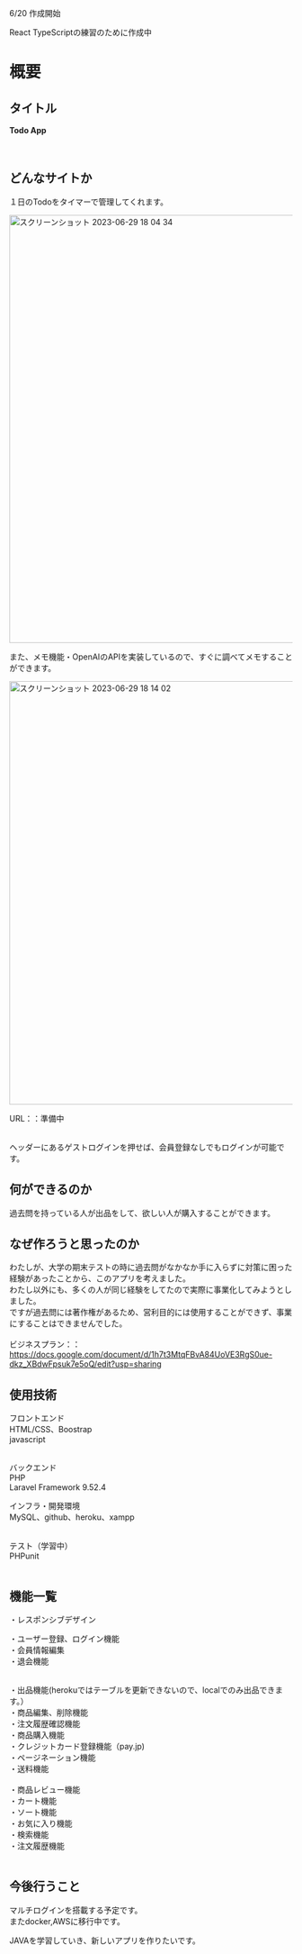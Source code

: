 6/20 作成開始

React TypeScriptの練習のために作成中



# 概要
## タイトル
<strong>Todo App</strong>

<br>

## どんなサイトか
１日のTodoをタイマーで管理してくれます。

<img width="760" alt="スクリーンショット 2023-06-29 18 04 34" src="https://github.com/kouta222/Todo/assets/124219242/85294b62-46db-422d-8fd8-b20133e034ee">

また、メモ機能・OpenAIのAPIを実装しているので、すぐに調べてメモすることができます。

<img width="752" alt="スクリーンショット 2023-06-29 18 14 02" src="https://github.com/kouta222/Todo/assets/124219242/ad4b6581-d5c5-4af0-9103-1ceb4e61fae9">


<br>

URL：：準備中

<br>
ヘッダーにあるゲストログインを押せば、会員登録なしでもログインが可能です。<br>

## 何ができるのか
過去問を持っている人が出品をして、欲しい人が購入することができます。
<br>
## なぜ作ろうと思ったのか
わたしが、大学の期末テストの時に過去問がなかなか手に入らずに対策に困った経験があったことから、このアプリを考えました。<br>
わたし以外にも、多くの人が同じ経験をしてたので実際に事業化してみようとしました。<br>
ですが過去問には著作権があるため、営利目的には使用することができず、事業にすることはできませんでした。<br>
<br>
ビジネスプラン：：https://docs.google.com/document/d/1h7t3MtqFBvA84UoVE3RgS0ue-dkz_XBdwFpsuk7e5oQ/edit?usp=sharing


## 使用技術
フロントエンド<br>
HTML/CSS、Boostrap<br>
javascript<br><br>

バックエンド<br>
PHP<br>
Laravel Framework 9.52.4<br>

インフラ・開発環境<br>
MySQL、github、heroku、xampp<br><br>

テスト（学習中）<br>
PHPunit<br><br>

## 機能一覧
・レスポンシブデザイン<br>

・ユーザー登録、ログイン機能<br>
・会員情報編集<br>
・退会機能<br><br>

・出品機能(herokuではテーブルを更新できないので、localでのみ出品できます。）<br>
・商品編集、削除機能<br>
・注文履歴確認機能<br>
・商品購入機能<br>
・クレジットカード登録機能（pay.jp)<br>
・ページネーション機能<br>
・送料機能<br>
<br>
・商品レビュー機能<br>
・カート機能<br>
・ソート機能<br>
・お気に入り機能<br>
・検索機能<br>
・注文履歴機能<br><br>


## 今後行うこと
マルチログインを搭載する予定です。<br>
またdocker,AWSに移行中です。

JAVAを学習していき、新しいアプリを作りたいです。

